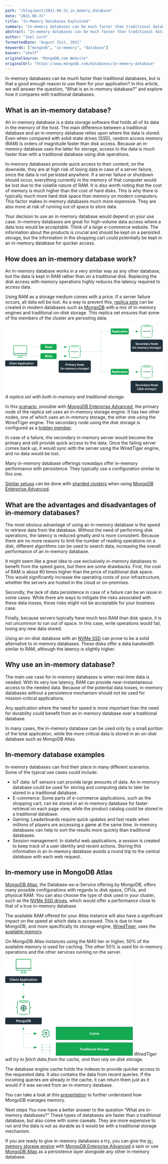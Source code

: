 ```yaml
---
path: "/blog/post/2021-08-31_in_memory_database"
date: "2021-08-31"
title: "In-Memory Databases Explained"
summary: "In-memory databases can be much faster than traditional databases, but is that a good enough reason to use them for your application? In this article, we will answer the question, “What is an in-memory database?” and explore how it compares with traditional databases."
abstract: "In-memory databases can be much faster than traditional databases, but is that a good enough reason to use them for your application? In this article, we will answer the question, “What is an in-memory database?” and explore how it compares with traditional databases."
author: "Joel Lord"
formattedDate: "August 31st, 2021"
keywords: ["mongodb", "in-memory", "database"]
banner: "shelf"
originalSource: "MongoDB.com Website"
originalUrl: "https://www.mongodb.com/databases/in-memory-database"
---
```

In-memory databases can be much faster than traditional databases, but is that a good enough reason to use them for your application? In this article, we will answer the question, “What is an in-memory database?” and explore how it compares with traditional databases.

## What is an in-memory database?
An in-memory database is a data storage software that holds all of its data in the memory of the host. The main difference between a traditional database and an in-memory database relies upon where the data is stored. Even when compared with solid-state drives (SSD), random access memory (RAM) is orders of magnitude faster than disk access. Because an in-memory database uses the latter for storage, access to the data is much faster than with a traditional database using disk operations.

In-memory databases provide quick access to their content; on the downside, they are at high risk of losing data in case of a server failure, since the data is not persisted anywhere. If a server failure or shutdown should occur, everything currently in the memory of that computer would be lost due to the volatile nature of RAM. It is also worth noting that the cost of memory is much higher than the cost of hard disks. This is why there is typically much more hard disk space than memory on modern computers. This factor makes in-memory databases much more expensive. They are also more at risk of running out of space to store data.

Your decision to use an in-memory database would depend on your use case. In-memory databases are great for high-volume data access where a data loss would be acceptable. Think of a large e-commerce website. The information about the products is crucial and should be kept on a persisted storage, but the information in the shopping cart could potentially be kept in an in-memory database for quicker access.

## How does an in-memory database work?
An in-memory database works in a very similar way as any other database, but the data is kept in RAM rather than on a traditional disk. Replacing the disk access with memory operations highly reduces the latency required to access data.

Using RAM as a storage medium comes with a price. If a server failure occurs, all data will be lost. As a way to prevent this, [replica sets](https://www.mongodb.com/basics/replication) can be created in modern databases such as [MongoDB](https://www.mongodb.com/try) with a mix of in-memory engines and traditional on-disk storage. This replica set ensures that some of the members of the cluster are persisting data.

![A diagram representing a replica set. The primary node has a label "in-memory storage". The secondary nodes are labeled "in-memory storage" and "disk storage".](in-memory-1.png)
_A replica set with both in-memory and traditional storage._

In this [scenario](https://docs.mongodb.com/manual/core/inmemory/#replica-set), possible with [MongoDB Enterprise Advanced](https://www.mongodb.com/products/mongodb-enterprise-advanced), the primary node of the replica set uses an in-memory storage engine. It has two other nodes, one of which uses an in-memory storage, the other one using the WiredTiger engine. The secondary node using the disk storage is configured as a [hidden member](https://docs.mongodb.com/manual/core/replica-set-hidden-member/).

In case of a failure, the secondary in-memory server would become the primary and still provide quick access to the data. Once the failing server comes back up, it would sync with the server using the WiredTiger engine, and no data would be lost.

Many in-memory database offerings nowadays offer in-memory performance with persistence. They typically use a configuration similar to this one.

[Similar setups](https://docs.mongodb.com/manual/core/inmemory/#sharded-cluster) can be done with [sharded clusters](https://www.mongodb.com/basics/sharding) when using [MongoDB Enterprise Advanced](https://www.mongodb.com/products/mongodb-enterprise-advanced).

## What are the advantages and disadvantages of in-memory databases?
The most obvious advantage of using an in-memory database is the speed to retrieve data from the database. Without the need of performing disk operations, the latency is reduced greatly and is more consistent. Because there are no more reasons to limit the number of reading operations on a disk, different algorithms can be used to search data, increasing the overall performance of an in-memory database.

It might seem like a great idea to use exclusively in-memory databases to benefit from the speed gains, but there are some drawbacks. First, the cost of RAM is about 80 times higher than the price of traditional disk space. This would significantly increase the operating costs of your infrastructure, whether the servers are hosted in the cloud or on-premises.

Secondly, the lack of data persistence in case of a failure can be an issue in some cases. While there are ways to mitigate the risks associated with these data losses, those risks might not be acceptable for your business case.

Finally, because servers typically have much less RAM than disk space, it is not uncommon to run out of space. In this case, write operations would fail, losing any new data stored.

Using an on-disk database with an [NVMe SSD](https://en.wikipedia.org/wiki/NVM_Express) can prove to be a solid alternative to in-memory databases. These disks offer a data bandwidth similar to RAM, although the latency is slightly higher.

## Why use an in-memory database?
The main use case for in-memory databases is when real-time data is needed. With its very low latency, RAM can provide near-instantaneous access to the needed data. Because of the potential data losses, in-memory databases without a persistence mechanism should not be used for mission-critical applications.

Any application where the need for speed is more important than the need for durability could benefit from an in-memory database over a traditional database.

In many cases, the in-memory database can be used only by a small portion of the total application, while the more critical data is stored in an on-disk database such as MongoDB Atlas.

## In-memory database examples
In-memory databases can find their place in many different scenarios. Some of the typical use cases could include:

* IoT data: IoT sensors can provide large amounts of data. An in-memory database could be used for storing and computing data to later be stored in a traditional database.
* E-commerce: Some parts of e-commerce applications, such as the shopping cart, can be stored in an in-memory database for faster retrieval on each page view, while the product catalog could be stored in a traditional database.
* Gaming: Leaderboards require quick updates and fast reads when millions of players are accessing a game at the same time. In-memory databases can help to sort the results more quickly than traditional databases.
* Session management: In stateful web applications, a session is created to keep track of a user identity and recent actions. Storing this information in an in-memory database avoids a round trip to the central database with each web request.

## In-memory use in MongoDB Atlas
[MongoDB Atlas](https://www.mongodb.com/cloud/atlas), the Database-as-a-Service offering by MongoDB, offers many possible configurations with regards to disk space, CPUs, and physical RAM. You can also choose the type of disk used in your cluster, such as the [NVMe SSD drives](https://docs.atlas.mongodb.com/customize-storage/#nvme-storage-on-aws), which would offer a performance close to that of a true in-memory database.

The available RAM offered for your Atlas instance will also have a significant impact on the speed at which data is accessed. This is due to how MongoDB, and more specifically its storage engine, [WiredTiger](https://www.mongodb.com/presentations/a-technical-introduction-to-wiredtiger), uses the [available memory](https://docs.mongodb.com/manual/core/wiredtiger/#memory-use).

On MongoDB Atlas instances using the M40 tier or higher, 50% of the available memory is used for caching. The other 50% is used for in-memory operations and the other services running on the server.

![A client application connects to a MongoDB server. A dotted line then goes from the MongoDB server to a box labeled cache and another box labeled traditional storage.](in-memory-2.png)
_WiredTiger will try to fetch data from the cache, and then rely on disk storage._

The database engine cache holds the indexes to provide quicker access to the requested data. It also contains the data from recent queries. If the incoming queries are already in the cache, it can return them just as it would if it was served from an in-memory database.

You can take a look at this [presentation](https://www.mongodb.com/presentations/mongodb-memory-management-demystified) to further understand how MongoDB manages memory.

Next steps
You now have a better answer to the question “What are in-memory databases?” These types of databases are faster than a traditional database, but also come with some caveats. They are more expensive to run and the data is not as durable as it would be with a traditional storage mechanism.

If you are ready to give in-memory databases a try, you can give the [in-memory storage engine](https://docs.mongodb.com/manual/core/inmemory/#in-memory-storage-engine) with [MongoDB Enterprise Advanced](https://www.mongodb.com/products/mongodb-enterprise-advanced) a spin or use [MongoDB Atlas](https://www.mongodb.com/cloud/atlas) as a persistence layer alongside any other in-memory database.